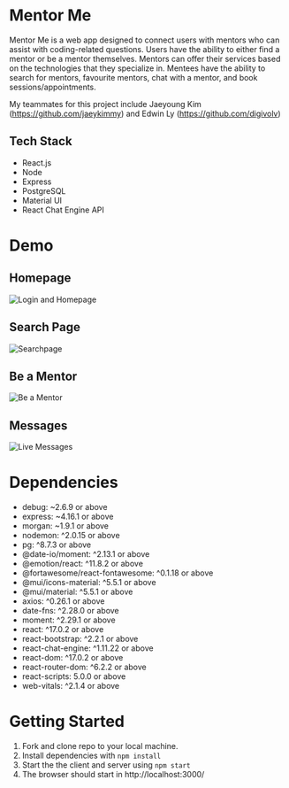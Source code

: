 # Mentor Me

Mentor Me is a web app designed to connect users with mentors who can assist with coding-related questions. Users have the ability to either find a mentor or be a mentor themselves. Mentors can offer their services based on the technologies that they specialize in. Mentees have the ability to search for mentors, favourite mentors, chat with a mentor, and book sessions/appointments.

My teammates for this project include Jaeyoung Kim (https://github.com/jaeykimmy) and Edwin Ly (https://github.com/digivolv)

## Tech Stack

- React.js
- Node
- Express
- PostgreSQL
- Material UI
- React Chat Engine API

# Demo

## Homepage

![Login and Homepage](https://github.com/rosemaryku/mentor_me/blob/main/docs/homepage.gif?raw=true)

## Search Page

![Searchpage](https://github.com/rosemaryku/mentor_me/blob/main/docs/search.gif?raw=true)

## Be a Mentor

![Be a Mentor](https://github.com/rosemaryku/mentor_me/blob/main/docs/be-a-mentor.gif?raw=true)

## Messages

![Live Messages](https://github.com/rosemaryku/mentor_me/blob/main/docs/messages.gif?raw=trues)

# Dependencies

- debug: ~2.6.9 or above
- express: ~4.16.1 or above
- morgan: ~1.9.1 or above
- nodemon: ^2.0.15 or above
- pg: ^8.7.3 or above
- @date-io/moment: ^2.13.1 or above
- @emotion/react: ^11.8.2 or above
- @fortawesome/react-fontawesome: ^0.1.18 or above
- @mui/icons-material: ^5.5.1 or above
- @mui/material: ^5.5.1 or above
- axios: ^0.26.1 or above
- date-fns: ^2.28.0 or above
- moment: ^2.29.1 or above
- react: ^17.0.2 or above
- react-bootstrap: ^2.2.1 or above
- react-chat-engine: ^1.11.22 or above
- react-dom: ^17.0.2 or above
- react-router-dom: ^6.2.2 or above
- react-scripts: 5.0.0 or above
- web-vitals: ^2.1.4 or above

# Getting Started

1. Fork and clone repo to your local machine.
2. Install dependencies with `npm install`
3. Start the the client and server using `npm start`
4. The browser should start in http://localhost:3000/
